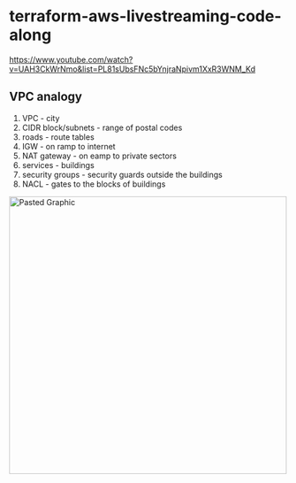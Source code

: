 # terraform-aws-livestreaming-code-along
https://www.youtube.com/watch?v=UAH3CkWrNmo&list=PL81sUbsFNc5bYnjraNpivm1XxR3WNM_Kd

## VPC analogy
1. VPC - city
2. CIDR block/subnets - range of postal codes
3. roads - route tables
4. IGW - on ramp to internet
5. NAT gateway - on eamp to private sectors
6. services - buildings
7. security groups - security guards outside the buildings
8. NACL - gates to the blocks of buildings
<img width="502" alt="Pasted Graphic" src="https://user-images.githubusercontent.com/49971693/170632046-b151c9d1-f1b4-47ce-8953-ef066ce04cd2.png">
